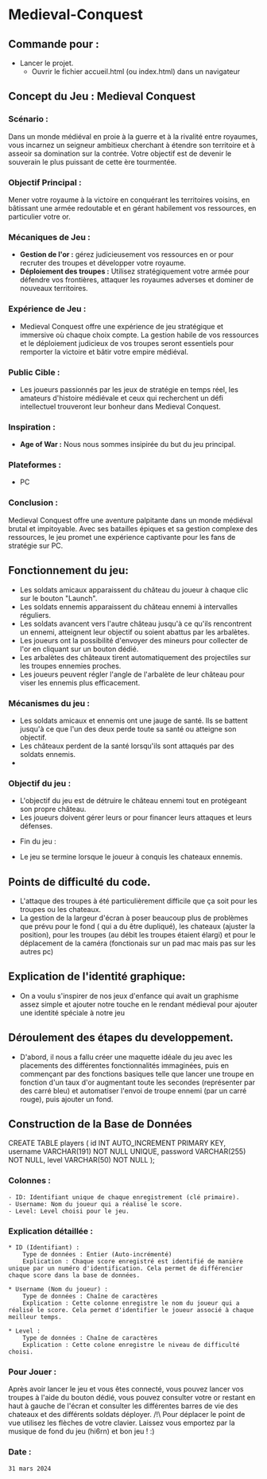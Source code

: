 # Medieval-Conquest

## Commande pour :
* Lancer le projet.
  * Ouvrir le fichier accueil.html (ou index.html) dans un navigateur

## Concept du Jeu : Medieval Conquest

### Scénario :
Dans un monde médiéval en proie à la guerre et à la rivalité entre royaumes, vous incarnez un seigneur ambitieux cherchant à étendre son territoire et à asseoir sa domination sur la contrée. Votre objectif est de devenir le souverain le plus puissant de cette ère tourmentée.

### Objectif Principal :
Mener votre royaume à la victoire en conquérant les territoires voisins, en bâtissant une armée redoutable et en gérant habilement vos ressources, en particulier votre or.

### Mécaniques de Jeu :

- **Gestion de l'or :** gérez judicieusement vos ressources en or pour recruter des troupes et développer votre royaume.
- **Déploiement des troupes :** Utilisez stratégiquement votre armée pour défendre vos frontières, attaquer les royaumes adverses et dominer de nouveaux territoires.

### Expérience de Jeu :
* Medieval Conquest offre une expérience de jeu stratégique et immersive où chaque choix compte. La gestion habile de vos ressources et le déploiement judicieux de vos troupes seront essentiels pour remporter la victoire et bâtir votre empire médiéval.

### Public Cible :
* Les joueurs passionnés par les jeux de stratégie en temps réel, les amateurs d'histoire médiévale et ceux qui recherchent un défi intellectuel trouveront leur bonheur dans Medieval Conquest.

### Inspiration :

- **Age of War :** Nous nous sommes insipirée du but du jeu principal.

### Plateformes :
* PC

### Conclusion :
Medieval Conquest offre une aventure palpitante dans un monde médiéval brutal et impitoyable. Avec ses batailles épiques et sa gestion complexe des ressources, le jeu promet une expérience captivante pour les fans de stratégie sur PC.

## Fonctionnement du jeu:

- Les soldats amicaux apparaissent du château du joueur à chaque clic sur le bouton "Launch".
- Les soldats ennemis apparaissent du château ennemi à intervalles réguliers.
- Les soldats avancent vers l'autre château jusqu'à ce qu'ils rencontrent un ennemi, atteignent leur objectif ou soient abattus par les arbalètes.
- Les joueurs ont la possibilité d'envoyer des mineurs pour collecter de l'or en cliquant sur un bouton dédié.
- Les arbalètes des châteaux tirent automatiquement des projectiles sur les troupes ennemies proches.
- Les joueurs peuvent régler l'angle de l'arbalète de leur château pour viser les ennemis plus efficacement.

### Mécanismes du jeu :

- Les soldats amicaux et ennemis ont une jauge de santé. Ils se battent jusqu'à ce que l'un des deux perde toute sa santé ou atteigne son objectif.
- Les châteaux perdent de la santé lorsqu'ils sont attaqués par des soldats ennemis.
- 
### Objectif du jeu :
- L'objectif du jeu est de détruire le château ennemi tout en protégeant son propre château.
- Les joueurs doivent gérer leurs or pour financer leurs attaques et leurs défenses.
* Fin du jeu :
- Le jeu se termine lorsque le joueur à conquis les chateaux ennemis.


## Points de difficulté du code.
- L'attaque des troupes à été particulièrement difficile que ça soit pour les troupes ou les chateaux.
- La gestion de la largeur d'écran à poser beaucoup plus de problèmes que prévu pour le fond ( qui a du être dupliqué), les chateaux (ajuster la position), pour les troupes (au débit les troupes étaient élargi) et pour le déplacement de la caméra (fonctionais sur un pad mac mais pas sur les autres pc)

## Explication de l'identité graphique:

  - On a voulu s'inspirer de nos jeux d'enfance qui avait un graphisme assez simple et ajouter notre touche en le rendant médieval pour ajouter une identité spéciale à notre jeu

## Déroulement des étapes du developpement.

  - D'abord, il nous a fallu créer une maquette idéale du jeu avec les placements des différentes fonctionnalités immaginées, puis en commençant par des fonctions basiques telle que lancer une troupe en fonction d'un taux d'or augmentant toute les secondes (représenter par des carré bleu) et automatiser l'envoi de troupe ennemi (par un carré rouge), puis ajouter un fond.

## Construction de la Base de Données

CREATE TABLE players (
id INT AUTO_INCREMENT PRIMARY KEY,
username VARCHAR(191) NOT NULL UNIQUE,
password VARCHAR(255) NOT NULL,
level VARCHAR(50) NOT NULL
);

    
### Colonnes :
    - ID: Identifiant unique de chaque enregistrement (clé primaire).
    - Username: Nom du joueur qui a réalisé le score.
    - Level: Level choisi pour le jeu.

### Explication détaillée :
    * ID (Identifiant) :
        Type de données : Entier (Auto-incrémenté)
        Explication : Chaque score enregistré est identifié de manière unique par un numéro d'identification. Cela permet de différencier chaque score dans la base de données.
      
    * Username (Nom du joueur) :
        Type de données : Chaîne de caractères
        Explication : Cette colonne enregistre le nom du joueur qui a réalisé le score. Cela permet d'identifier le joueur associé à chaque meilleur temps.

    * Level :
        Type de données : Chaîne de caractères
        Explication : Cette colone enregistre le niveau de difficulté choisi.

### Pour Jouer :

  Après avoir lancer le jeu et vous êtes connecté, vous pouvez lancer vos troupes à l'aide du bouton dédié, vous pouvez consulter votre or restant en haut à gauche de l'écran et consulter les différentes barres de vie des chateaux et des différents soldats déployer.
  /!\ Pour déplacer le point de vue utilisez les flèches de votre clavier.
  Laissez vous emportez par la musique de fond du jeu (hi6rn) et bon jeu ! :)

### Date :

    31 mars 2024